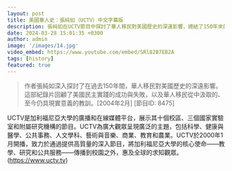 ```yaml
---
layout: post
title: 美國華人史：張純如（UCTV）中文字幕版
description: 張純如在UCTV節目中探討了華人移民對美國歷史的深遠影響，總結了150年來的成功與教訓，對現今仍具深刻意義。
date: 2024-03-28 15:01:35 +0300
author: admin
image: '/images/14.jpg'
video_embed: https://www.youtube.com/embed/SRl82B7EB2A
tags: [history]
featured: true
---
```


> 作者張純如深入探討了在過去150年間，華人移民對美國歷史的深遠影響。這部紀錄片回顧了美國民主實踐的成功與失敗，以及華人移民從中汲取的、至今仍具現實意義的教訓。[2004年2月] [節目ID: 8475]

UCTV是加利福尼亞大學的廣播和在線媒體平台，展示其十個校區、三個國家實驗室和附屬研究機構的節目。UCTV為廣大觀眾呈現廣泛的主題，包括科學、健康與醫學、公共事務、人文學科、藝術與音樂、商業、教育和農業。UCTV於2000年1月開播，致力於通過提供高質量的深入節目，將加利福尼亞大學的核心使命——教學、研究和公共服務——傳播到校園之外，惠及全球的求知觀眾。
(https://www.uctv.tv)
